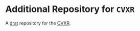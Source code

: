 # Additional Repository for `CVXR`

A [drat](https://cran.r-project.org/package=drat) repository for the
[CVXR](https://cran.r-project.org/package=CVXR). 
